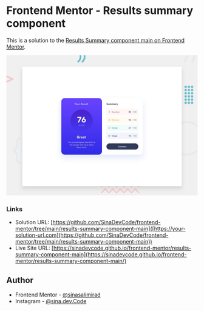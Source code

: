 # Frontend Mentor - Results summary component

This is a solution to the [Results Summary component main on Frontend Mentor](https://www.frontendmentor.io/challenges/results-summary-component-CE_K6s0maV).

![Design preview for the QR code component coding challenge](./design/desktop-preview.jpg)

### Links
- Solution URL: [https://github.com/SinaDevCode/frontend-mentor/tree/main/results-summary-component-main]([https://your-solution-url.com](https://github.com/SinaDevCode/frontend-mentor/tree/main/results-summary-component-main))
- Live Site URL: [https://sinadevcode.github.io/frontend-mentor/results-summary-component-main](https://sinadevcode.github.io/frontend-mentor/results-summary-component-main/)

## Author
- Frontend Mentor - [@sinasalimirad](https://www.frontendmentor.io/profile/SinaDevCode)
- Instagram - [@sina.dev.Code](https://www.instagram.com/sina.dev.code)
